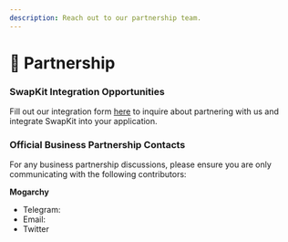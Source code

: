 ```yaml
---
description: Reach out to our partnership team.
---
```


# 🤝 Partnership

### SwapKit Integration Opportunities

Fill out our integration form [here](https://docs.google.com/forms/d/e/1FAIpQLSdJf\_WtrfnklwbaxkJnrhVqgDnYJ0XUB8tisSMUJWfy7mFm7g/viewform) to inquire about partnering with us and integrate SwapKit into your application.

### Official Business Partnership Contacts

For any business partnership discussions, please ensure you are only communicating with the following contributors:

**Mogarchy**

* Telegram:
* Email:
* Twitter
